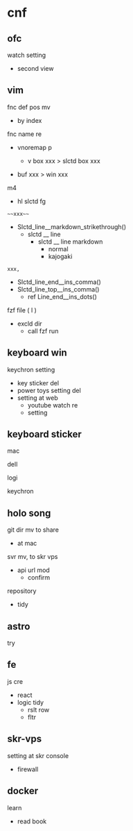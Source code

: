 
# cnf


## ofc

watch setting
- second view


## vim

fnc def pos mv
  - by index


fnc name re
- vnoremap p
  - v box xxx > slctd box xxx

- buf xxx > win xxx


m4
- hl slctd fg


`~~xxx~~`
- Slctd_line__markdown_strikethrough()
  - slctd __ line
    - slctd __ line markdown
      - normal
      - kajogaki

`xxx,`
- Slctd_line_end__ins_comma()
- Slctd_line_top__ins_comma()
  - ref Line_end__ins_dots()


fzf file ( <leader>l )
- excld dir
  - call fzf run


## keyboard win

keychron setting
- key sticker del
- power toys setting del
- setting at web
  - youtube watch re
  - setting


## keyboard sticker

mac

dell

logi

keychron


## holo song

git dir mv to share
- at mac


svr mv, to skr vps
- api url mod
  - confirm


repository
- tidy


## astro

try


## fe

js cre
- react
- logic tidy
  - rslt row
  - fltr


## skr-vps

setting at skr console
- firewall


## docker

learn
- read book



